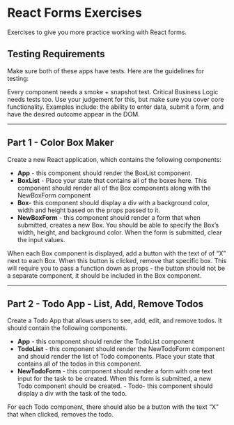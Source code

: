 # React Forms Exercises
Exercises to give you more practice working with React forms.

## Testing Requirements
Make sure both of these apps have tests. Here are the guidelines for testing:

Every component needs a smoke + snapshot test.
Critical Business Logic needs tests too. Use your judgement for this, but make sure you cover core functionality. Examples include: the ability to enter data, submit a form, and have the desired outcome appear in the DOM.

<hr>

## **Part 1 - Color Box Maker**
Create a new React application, which contains the following components:

- **App** - this component should render the BoxList component.
- **BoxList** - Place your state that contains all of the boxes here. This component should render all of the Box components along with the NewBoxForm component
- **Box**- this component should display a div with a background color, width and height based on the props passed to it.
- **NewBoxForm** - this component should render a form that when submitted, creates a new Box. You should be able to specify the Box’s width, height, and background color. When the form is submitted, clear the input values.

When each Box component is displayed, add a button with the text of of “X” next to each Box. When this button is clicked, remove that specific box. This will require you to pass a function down as props - the button should not be a separate component, it should be included in the Box component.

<hr>

## **Part 2 - Todo App - List, Add, Remove Todos**
Create a Todo App that allows users to see, add, edit, and remove todos. It should contain the following components.

- **App** - this component should render the TodoList component
- **TodoList** - this component should render the NewTodoForm component and should render the list of Todo components. Place your state that contains all of the todos in this component.
- **NewTodoForm** - this component should render a form with one text input for the task to be created. When this form is submitted, a new Todo component should be created. - Todo- this component should display a div with the task of the todo.

For each Todo component, there should also be a button with the text “X” that when clicked, removes the todo.
